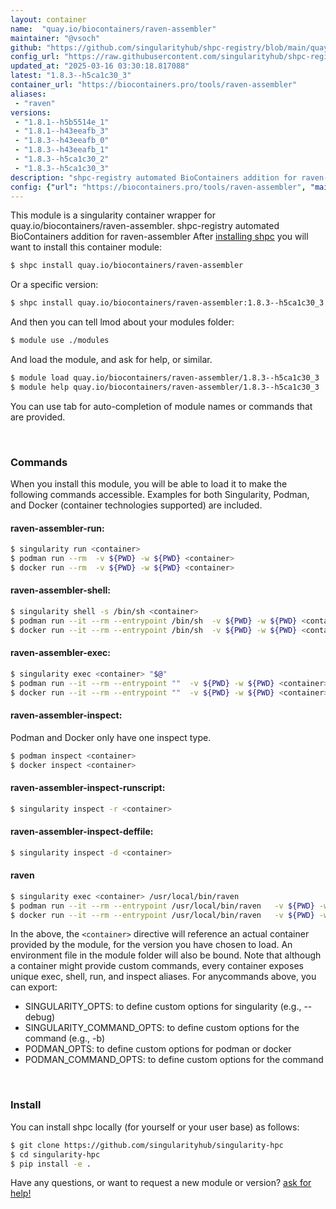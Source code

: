 ```yaml
---
layout: container
name:  "quay.io/biocontainers/raven-assembler"
maintainer: "@vsoch"
github: "https://github.com/singularityhub/shpc-registry/blob/main/quay.io/biocontainers/raven-assembler/container.yaml"
config_url: "https://raw.githubusercontent.com/singularityhub/shpc-registry/main/quay.io/biocontainers/raven-assembler/container.yaml"
updated_at: "2025-03-16 03:30:18.817088"
latest: "1.8.3--h5ca1c30_3"
container_url: "https://biocontainers.pro/tools/raven-assembler"
aliases:
 - "raven"
versions:
 - "1.8.1--h5b5514e_1"
 - "1.8.1--h43eeafb_3"
 - "1.8.3--h43eeafb_0"
 - "1.8.3--h43eeafb_1"
 - "1.8.3--h5ca1c30_2"
 - "1.8.3--h5ca1c30_3"
description: "shpc-registry automated BioContainers addition for raven-assembler"
config: {"url": "https://biocontainers.pro/tools/raven-assembler", "maintainer": "@vsoch", "description": "shpc-registry automated BioContainers addition for raven-assembler", "latest": {"1.8.3--h5ca1c30_3": "sha256:feaca54ec7f07906eb3a97e8f84028163683040793f3df8fb30db8567f56348b"}, "tags": {"1.8.1--h5b5514e_1": "sha256:1a439066b3b6d95a587984d3225653a785294258ed5fc38c6ab5391a7beba8fe", "1.8.1--h43eeafb_3": "sha256:f4fb9dce3e189cdc0e74e5c3fa0d043e532c507e20e96f44a394a89c94438312", "1.8.3--h43eeafb_0": "sha256:9caef723014bf5da898f69bc9847125fb090d069233b0021c7446c87badf7b9c", "1.8.3--h43eeafb_1": "sha256:8895f23e6207bc862a37cb7ce8dcd504c624c64352a47b7da2ef98bd2dc73a34", "1.8.3--h5ca1c30_2": "sha256:062be64ee8e3013623c9abc1fae41c4891224b8fc9c801130cf1af3559801f83", "1.8.3--h5ca1c30_3": "sha256:feaca54ec7f07906eb3a97e8f84028163683040793f3df8fb30db8567f56348b"}, "docker": "quay.io/biocontainers/raven-assembler", "aliases": {"raven": "/usr/local/bin/raven"}}
---
```


This module is a singularity container wrapper for quay.io/biocontainers/raven-assembler.
shpc-registry automated BioContainers addition for raven-assembler
After [installing shpc](#install) you will want to install this container module:


```bash
$ shpc install quay.io/biocontainers/raven-assembler
```

Or a specific version:

```bash
$ shpc install quay.io/biocontainers/raven-assembler:1.8.3--h5ca1c30_3
```

And then you can tell lmod about your modules folder:

```bash
$ module use ./modules
```

And load the module, and ask for help, or similar.

```bash
$ module load quay.io/biocontainers/raven-assembler/1.8.3--h5ca1c30_3
$ module help quay.io/biocontainers/raven-assembler/1.8.3--h5ca1c30_3
```

You can use tab for auto-completion of module names or commands that are provided.

<br>

### Commands

When you install this module, you will be able to load it to make the following commands accessible.
Examples for both Singularity, Podman, and Docker (container technologies supported) are included.

#### raven-assembler-run:

```bash
$ singularity run <container>
$ podman run --rm  -v ${PWD} -w ${PWD} <container>
$ docker run --rm  -v ${PWD} -w ${PWD} <container>
```

#### raven-assembler-shell:

```bash
$ singularity shell -s /bin/sh <container>
$ podman run --it --rm --entrypoint /bin/sh  -v ${PWD} -w ${PWD} <container>
$ docker run --it --rm --entrypoint /bin/sh  -v ${PWD} -w ${PWD} <container>
```

#### raven-assembler-exec:

```bash
$ singularity exec <container> "$@"
$ podman run --it --rm --entrypoint ""  -v ${PWD} -w ${PWD} <container> "$@"
$ docker run --it --rm --entrypoint ""  -v ${PWD} -w ${PWD} <container> "$@"
```

#### raven-assembler-inspect:

Podman and Docker only have one inspect type.

```bash
$ podman inspect <container>
$ docker inspect <container>
```

#### raven-assembler-inspect-runscript:

```bash
$ singularity inspect -r <container>
```

#### raven-assembler-inspect-deffile:

```bash
$ singularity inspect -d <container>
```


#### raven

```bash
$ singularity exec <container> /usr/local/bin/raven
$ podman run --it --rm --entrypoint /usr/local/bin/raven   -v ${PWD} -w ${PWD} <container> -c " $@"
$ docker run --it --rm --entrypoint /usr/local/bin/raven   -v ${PWD} -w ${PWD} <container> -c " $@"
```



In the above, the `<container>` directive will reference an actual container provided
by the module, for the version you have chosen to load. An environment file in the
module folder will also be bound. Note that although a container
might provide custom commands, every container exposes unique exec, shell, run, and
inspect aliases. For anycommands above, you can export:

 - SINGULARITY_OPTS: to define custom options for singularity (e.g., --debug)
 - SINGULARITY_COMMAND_OPTS: to define custom options for the command (e.g., -b)
 - PODMAN_OPTS: to define custom options for podman or docker
 - PODMAN_COMMAND_OPTS: to define custom options for the command

<br>

### Install

You can install shpc locally (for yourself or your user base) as follows:

```bash
$ git clone https://github.com/singularityhub/singularity-hpc
$ cd singularity-hpc
$ pip install -e .
```

Have any questions, or want to request a new module or version? [ask for help!](https://github.com/singularityhub/singularity-hpc/issues)